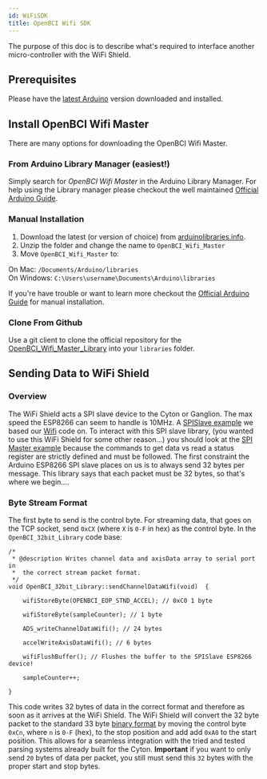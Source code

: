 ```yaml
---
id: WiFiSDK
title: OpenBCI Wifi SDK
---
```


The purpose of this doc is to describe what's required to interface another micro-controller with the WiFi Shield.

## Prerequisites

Please have the [latest Arduino](https://www.arduino.cc/en/Main/Software) version downloaded and installed.

## Install OpenBCI Wifi Master

There are many options for downloading the OpenBCI Wifi Master.

### From Arduino Library Manager (easiest!)

Simply search for _OpenBCI Wifi Master_ in the Arduino Library Manager. For help using the Library manager please checkout the well maintained [Official Arduino Guide](https://www.arduino.cc/en/Guide/Libraries#toc3).

### Manual Installation

 1. Download the latest (or version of choice) from [arduinolibraries.info](http://www.arduinolibraries.info/libraries/open-bci_wifi_master).
 2. Unzip the folder and change the name to `OpenBCI_Wifi_Master`
 3. Move `OpenBCI_Wifi_Master` to:

  On Mac: `/Documents/Arduino/libraries`  
  On Windows: `C:\Users\username\Documents\Arduino\libraries`

If you're have trouble or want to learn more checkout the [Official Arduino Guide](https://www.arduino.cc/en/Guide/Libraries#toc5) for manual installation.

### Clone From Github

Use a git client to clone the official repository for the [OpenBCI_Wifi_Master_Library](https://github.com/OpenBCI/OpenBCI_Wifi_Master_Library) into your `libraries` folder.

## Sending Data to WiFi Shield

### Overview

The WiFi Shield acts a SPI slave device to the Cyton or Ganglion. The max speed the ESP8266 can seem to handle is 10MHz. A [SPISlave example](https://github.com/esp8266/Arduino/blob/master/libraries/SPISlave/examples/SPISlave_Test/SPISlave_Test.ino) we based our [Wifi](https://github.com/OpenBCI/OpenBCI_WIFI/blob/master/examples/DefaultBoard/DefaultBoard.ino) code on. To interact with this SPI slave library, (you wanted to use this WiFi Shield for some other reason...) you should look at the [SPI Master example](https://github.com/esp8266/Arduino/blob/master/libraries/SPISlave/examples/SPISlave_Master/SPISlave_Master.ino) because the commands to get data vs read a status register are strictly defined and must be followed. The first constraint the Arduino ESP8266 SPI slave places on us is to always send 32 bytes per message. This library says that each packet must be 32 bytes, so that's where we begin....

### Byte Stream Format
The first byte to send is the control byte. For streaming data, that goes on the TCP socket, send `0xCX` (where `X` is `0-F` in hex) as the control byte. In the `OpenBCI_32bit_Library` code base:

~~~
/*  
 * @description Writes channel data and axisData array to serial port in
 *  the correct stream packet format.
 */
void OpenBCI_32bit_Library::sendChannelDataWifi(void)  {

    wifiStoreByte(OPENBCI_EOP_STND_ACCEL); // 0xC0 1 byte

    wifiStoreByte(sampleCounter); // 1 byte

    ADS_writeChannelDataWifi(); // 24 bytes

    accelWriteAxisDataWifi(); // 6 bytes

    wifiFlushBuffer(); // Flushes the buffer to the SPISlave ESP8266 device!

    sampleCounter++;

}
~~~  

This code writes 32 bytes of data in the correct format and therefore as soon as it arrives at the WiFi Shield. The WiFi Shield will convert the 32 byte packet to the standard 33 byte [binary format](02Cyton/03-Cyton_Data_Format.md#binary-format) by moving the control byte `0xCn`, where `n` is `0-F` (hex), to the stop position and add add `0xA0` to the start position. This allows for a seamless integration with the tried and tested parsing systems already built for the Cyton.
**Important** if you want to only send `20` bytes of data per packet, you still must send this `32` bytes with the proper start and stop bytes.
